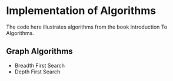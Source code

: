 # Implementation of Algorithms

The code here illustrates algorithms from the book Introduction To Algorithms.

## Graph Algorithms
- Breadth First Search
- Depth First Search
